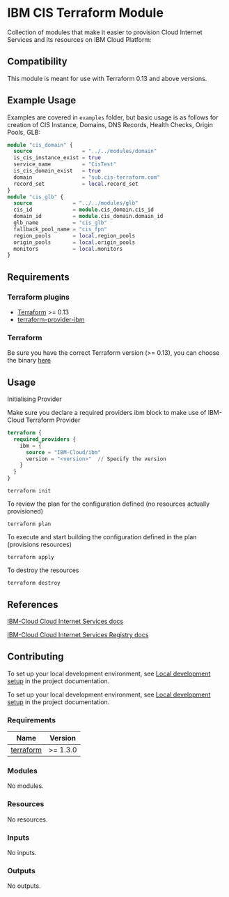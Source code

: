 # IBM CIS Terraform Module

Collection of modules that make it easier to provision Cloud Internet Services and its resources on IBM Cloud Platform:

## Compatibility

This module is meant for use with Terraform 0.13 and above versions.

## Example Usage

Examples are covered in `examples` folder, but basic usage is as follows for creation of CIS Instance, Domains, DNS Records, Health Checks, Origin Pools, GLB:

```terraform
module "cis_domain" {
  source                = "../../modules/domain"
  is_cis_instance_exist = true
  service_name          = "CisTest"
  is_cis_domain_exist   = true
  domain                = "sub.cis-terraform.com"
  record_set            = local.record_set
}
module "cis_glb" {
  source             = "../../modules/glb"
  cis_id             = module.cis_domain.cis_id
  domain_id          = module.cis_domain.domain_id
  glb_name           = "cis_glb"
  fallback_pool_name = "cis_fpn"
  region_pools       = local.region_pools
  origin_pools       = local.origin_pools
  monitors           = local.monitors
}
```

## Requirements

### Terraform plugins

* [Terraform](https://www.terraform.io/downloads.html) >= 0.13
* [terraform-provider-ibm](https://github.com/IBM-Cloud/terraform-provider-ibm)

### Terraform

Be sure you have the correct Terraform version (>= 0.13), you can choose the binary [here](https://releases.hashicorp.com/terraform/)

## Usage

Initialising Provider

Make sure you declare a required providers ibm block to make use of IBM-Cloud Terraform Provider

```terraform
terraform {
  required_providers {
    ibm = {
      source = "IBM-Cloud/ibm"
      version = "<version>"  // Specify the version
    }
  }
}
```

`terraform init`

To review the plan for the configuration defined (no resources actually provisioned)

`terraform plan`

To execute and start building the configuration defined in the plan (provisions resources)

`terraform apply`

To destroy the resources

`terraform destroy`


## References

[IBM-Cloud Cloud Internet Services docs](https://cloud.ibm.com/docs/cis/getting-started.html)

[IBM-Cloud Cloud Internet Services Registry docs](https://registry.terraform.io/providers/IBM-Cloud/ibm/latest/docs/resources/cis)

## Contributing

To set up your local development environment, see [Local development setup](https://terraform-ibm-modules.github.io/documentation/#/local-dev-setup) in the project documentation.

To set up your local development environment, see [Local development setup](https://terraform-ibm-modules.github.io/documentation/#/local-dev-setup) in the project documentation.

<!-- BEGINNING OF PRE-COMMIT-TERRAFORM DOCS HOOK -->
### Requirements

| Name | Version |
|------|---------|
| <a name="requirement_terraform"></a> [terraform](#requirement\_terraform) | >= 1.3.0 |

### Modules

No modules.

### Resources

No resources.

### Inputs

No inputs.

### Outputs

No outputs.
<!-- END OF PRE-COMMIT-TERRAFORM DOCS HOOK -->
